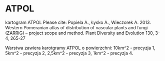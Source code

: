 # ATPOL
kartogram ATPOL
Please cite:
Popiela A., Łysko A., Wieczorek A. 2013. Western Pomeranian atlas of distribution of vascular plants and fungi (ZARRiG) – project scope and method. Plant Diversity and Evolution 130, 3-4, 265-27


Warstwa zawiera karotgramy ATPOL o powierzchni:
10km^2 - precyzja 1, 
5km^2 - precyzja 2, 
2,5km^2 - precyzja 3, 
1km^2 - precyzja 4.
